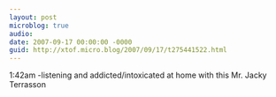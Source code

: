 ```yaml
---
layout: post
microblog: true
audio: 
date: 2007-09-17 00:00:00 -0000
guid: http://xtof.micro.blog/2007/09/17/t275441522.html
---
```

1:42am -listening and addicted/intoxicated at home with this Mr. Jacky Terrasson
